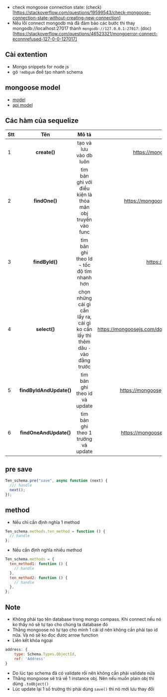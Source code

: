 - check mongoose connection state: (check)[https://stackoverflow.com/questions/19599543/check-mongoose-connection-state-without-creating-new-connection]
- Nếu lỗi connect mongodb mà đã đảm bảo các bước thì thay mongodb://localhost:27017 thành `mongodb://127.0.0.1:27017`: (doc)[https://stackoverflow.com/questions/46523321/mongoerror-connect-econnrefused-127-0-0-127017]

## Cài extention

- Mongo snippets for node js
- gõ `!mdbgum` đeể tạo nhanh schema

## mongoose model

- [model](https://mongoosejs.com/docs/models.html)
- [api model](https://mongoosejs.com/docs/api/model.html)

## Các hàm của sequelize

| Stt |           Tên           |                                      Mô tả                                      |                                                                          Link |
| :-- | :---------------------: | :-----------------------------------------------------------------------------: | ----------------------------------------------------------------------------: |
| 1   |      **create()**       |                             tạo và lưu vào db luôn                              |                https://mongoosejs.com/docs/models.html#constructing-documents |
| 2   |      **findOne()**      |            tìm bản ghi với điều kiện là thỏa mãn obj truyền vào func            |          https://mongoosejs.com/docs/api/query.html#Query.prototype.findOne() |
| 3   |     **findById()**      |                   tìm bản ghi theo Id - tốc độ tìm nhanh hơn                    |                   https://mongoosejs.com/docs/api/model.html#Model.findById() |
| 4   |      **select()**       | chọn những cái gì cần lấy ra, cái gì ko cần lấy thì thêm dâu `-` vào đằng trước | https://mongoosejs.com/docs/api/schematype.html#SchemaType.prototype.select() |
| 5   | **findByIdAndUpdate()** |                          tìm bản ghi theo id và update                          |          https://mongoosejs.com/docs/api/model.html#Model.findByIdAndUpdate() |
| 6   | **findOneAndUpdate()**  |                       tìm bản ghi theo 1 trường và update                       |           https://mongoosejs.com/docs/api/model.html#Model.findOneAndUpdate() |

## pre save

```js
Ten_schema.pre("save", async function (next) {
  /// handle
  next();
});
```

## method

- Nếu chỉ cần định nghĩa 1 method

```js
Ten_schema.methods.ten_method = function () {
  // handle
};
```

- Nếu cần định nghĩa nhiều method

```js
Ten_schema.methods = {
  ten_method1: function () {
    // handle
  },
  ten_method2: function () {
    // handle
  },
};
```

## Note

- Không phải tạo tên database trong mongo compass. Khi connect nếu nó ko thấy nó sẽ tự tạo cho chúng ta database đó
- Thằng mongoose nó tự tạo cho mình 1 cái id nên không cần phải tạo id nữa. Và nó sẽ ko đọc đươc arrow function
- Liên kết khóa ngoại

```js
address: {
    type: Schema.Types.ObjectId,
    ref: 'Address'
}
```

- Do lúc tạo schema đã có validate rồi nên không cần phải validate nữa
- Thằng mongoose sẽ trả về 1 instance obj. Nên nếu muốn plain obj thì dùng `.toObject()`
- Lúc update lại 1 số trường thì phải dùng `save()` thì nó mới lưu thay đổi
